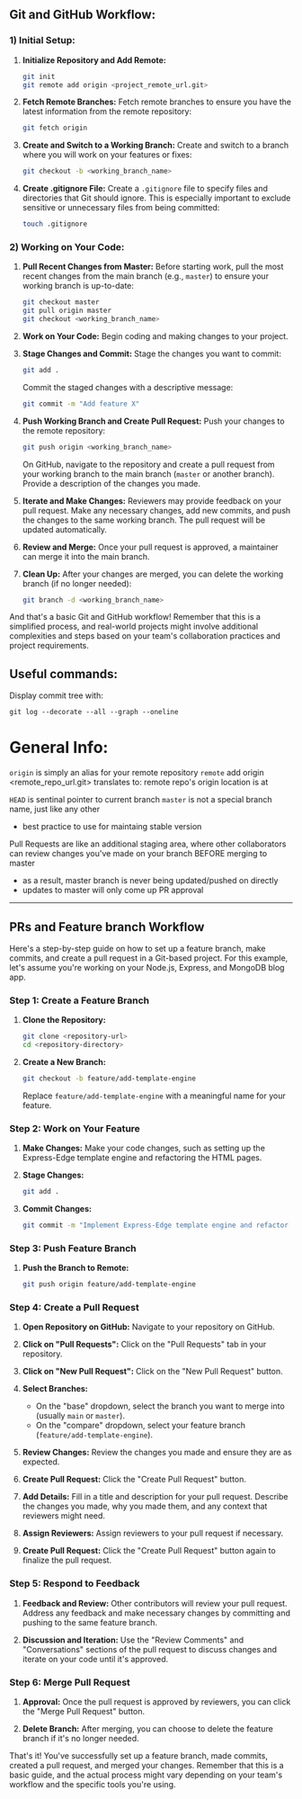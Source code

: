 ## Git and GitHub Workflow:

### 1) Initial Setup:

1. **Initialize Repository and Add Remote:**
   ```bash
   git init
   git remote add origin <project_remote_url.git>
   ```

2. **Fetch Remote Branches:**
   Fetch remote branches to ensure you have the latest information from the remote repository:
   ```bash
   git fetch origin
   ```

3. **Create and Switch to a Working Branch:**
   Create and switch to a branch where you will work on your features or fixes:
   ```bash
   git checkout -b <working_branch_name>
   ```

4. **Create .gitignore File:**
   Create a `.gitignore` file to specify files and directories that Git should ignore. This is especially important to exclude sensitive or unnecessary files from being committed:
   ```bash
   touch .gitignore
   ```

### 2) Working on Your Code:

1. **Pull Recent Changes from Master:**
   Before starting work, pull the most recent changes from the main branch (e.g., `master`) to ensure your working branch is up-to-date:
   ```bash
   git checkout master
   git pull origin master
   git checkout <working_branch_name>
   ```

2. **Work on Your Code:**
   Begin coding and making changes to your project.

3. **Stage Changes and Commit:**
   Stage the changes you want to commit:
   ```bash
   git add .
   ```
   Commit the staged changes with a descriptive message:
   ```bash
   git commit -m "Add feature X" 
   ```

4. **Push Working Branch and Create Pull Request:**
   Push your changes to the remote repository:
   ```bash
   git push origin <working_branch_name>
   ```
   On GitHub, navigate to the repository and create a pull request from your working branch to the main branch (`master` or another branch). Provide a description of the changes you made.

5. **Iterate and Make Changes:**
   Reviewers may provide feedback on your pull request. Make any necessary changes, add new commits, and push the changes to the same working branch. The pull request will be updated automatically.

6. **Review and Merge:**
   Once your pull request is approved, a maintainer can merge it into the main branch.

7. **Clean Up:**
   After your changes are merged, you can delete the working branch (if no longer needed):
   ```bash
   git branch -d <working_branch_name>
   ```

And that's a basic Git and GitHub workflow! Remember that this is a simplified process, and real-world projects might involve additional complexities and steps based on your team's collaboration practices and project requirements.

## Useful commands:

Display commit tree with: 
```
git log --decorate --all --graph --oneline
```

# General Info:
`origin` is simply an alias for your remote repository
`remote` add origin <remote_repo_url.git>
translates to: remote repo's origin location is at 

`HEAD` is sentinal pointer to current branch
`master` is not a special branch name, just like any other
- best practice to use for maintaing stable version


Pull Requests are like an additional staging area, where other collaborators 
can review changes you've made on your branch BEFORE merging to master
- as a result, master branch is never being updated/pushed on directly
- updates to master will only come up PR approval 

___
## PRs and Feature branch Workflow
Here's a step-by-step guide on how to set up a feature branch, make commits, and create a pull request in a Git-based project. For this example, let's assume you're working on your Node.js, Express, and MongoDB blog app.

### Step 1: Create a Feature Branch

1. **Clone the Repository:**
   ```bash
   git clone <repository-url>
   cd <repository-directory>
   ```

2. **Create a New Branch:**
   ```bash
   git checkout -b feature/add-template-engine
   ```

   Replace `feature/add-template-engine` with a meaningful name for your feature.

### Step 2: Work on Your Feature

1. **Make Changes:**
   Make your code changes, such as setting up the Express-Edge template engine and refactoring the HTML pages.

2. **Stage Changes:**
   ```bash
   git add .
   ```

3. **Commit Changes:**
   ```bash
   git commit -m "Implement Express-Edge template engine and refactor HTML pages"
   ```

### Step 3: Push Feature Branch

1. **Push the Branch to Remote:**
   ```bash
   git push origin feature/add-template-engine
   ```

### Step 4: Create a Pull Request

1. **Open Repository on GitHub:**
   Navigate to your repository on GitHub.

2. **Click on "Pull Requests":**
   Click on the "Pull Requests" tab in your repository.

3. **Click on "New Pull Request":**
   Click on the "New Pull Request" button.

4. **Select Branches:**
   - On the "base" dropdown, select the branch you want to merge into (usually `main` or `master`).
   - On the "compare" dropdown, select your feature branch (`feature/add-template-engine`).

5. **Review Changes:**
   Review the changes you made and ensure they are as expected.

6. **Create Pull Request:**
   Click the "Create Pull Request" button.

7. **Add Details:**
   Fill in a title and description for your pull request. Describe the changes you made, why you made them, and any context that reviewers might need.

8. **Assign Reviewers:**
   Assign reviewers to your pull request if necessary.

9. **Create Pull Request:**
   Click the "Create Pull Request" button again to finalize the pull request.

### Step 5: Respond to Feedback

1. **Feedback and Review:**
   Other contributors will review your pull request. Address any feedback and make necessary changes by committing and pushing to the same feature branch.

2. **Discussion and Iteration:**
   Use the "Review Comments" and "Conversations" sections of the pull request to discuss changes and iterate on your code until it's approved.

### Step 6: Merge Pull Request

1. **Approval:**
   Once the pull request is approved by reviewers, you can click the "Merge Pull Request" button.

2. **Delete Branch:**
   After merging, you can choose to delete the feature branch if it's no longer needed.

That's it! You've successfully set up a feature branch, made commits, created a pull request, and merged your changes. Remember that this is a basic guide, and the actual process might vary depending on your team's workflow and the specific tools you're using.

